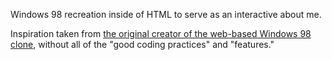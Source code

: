Windows 98 recreation inside of HTML to serve as an interactive about me.

Inspiration taken from [the original creator of the web-based Windows 98 clone](https://github.com/1j01/98/), without all of the "good coding practices" and "features."
